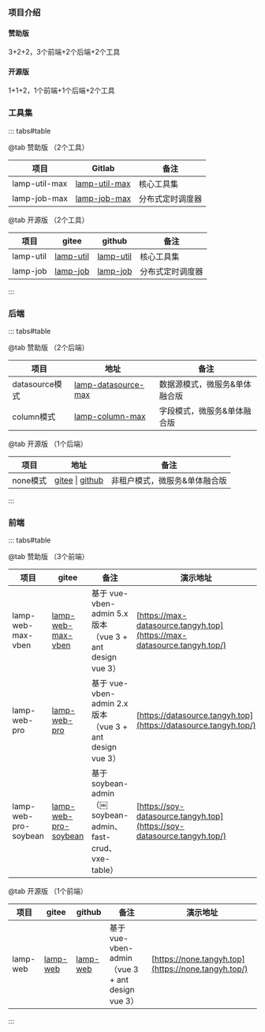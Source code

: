 ### 项目介绍

#### 赞助版

3+2+2，3个前端+2个后端+2个工具

#### 开源版

1+1+2，1个前端+1个后端+2个工具

### 工具集

::: tabs#table

@tab 赞助版 （2个工具）


| 项目          | Gitlab                                                      | 备注             |
| ------------- | ----------------------------------------------------------- | ---------------- |
| lamp-util-max | [lamp-util-max](http://git.tangyh.top/zuihou/lamp-util-max) | 核心工具集       |
| lamp-job-max  | [lamp-job-max](http://git.tangyh.top/zuihou/lamp-job-max)   | 分布式定时调度器 |


@tab 开源版 （2个工具）


| 项目      | gitee                                              | github                                           | 备注             |
| --------- | -------------------------------------------------- | ------------------------------------------------ | ---------------- |
| lamp-util | [lamp-util](https://gitee.com/zuihou111/lamp-util) | [lamp-util](https://github.com/zuihou/lamp-util) | 核心工具集       |
| lamp-job  | [lamp-job](https://gitee.com/zuihou111/lamp-job)   | [lamp-job](https://github.com/zuihou/lamp-job)   | 分布式定时调度器 |

:::

### 后端

::: tabs#table

@tab 赞助版 （2个后端）


| 项目     | 地址             | 备注              |
| -------- | ------------------------------------------------------------ | ----------------- |
| datasource模式       | [lamp-datasource-max](http://git.tangyh.top/zuihou/lamp-datasource-max) | 数据源模式，微服务&单体融合版 |
| column模式 |  [lamp-column-max](http://git.tangyh.top/zuihou/lamp-column-max) | 字段模式，微服务&单体融合版 |

@tab 开源版 （1个后端）


| 项目     |      地址        | 备注              |
| -------- | --------------------------------------------------- | ----------------- |
| none模式 | [gitee](https://gitee.com/dromara/lamp-cloud)  \|  [github](https://github.com/dromara/lamp-cloud) | 非租户模式，微服务&单体融合版 |

:::

### 前端

::: tabs#table

@tab 赞助版 （3个前端）

| 项目                 | gitee                                                        | 备注                                                        | 演示地址                                                     |
| -------------------- | ------------------------------------------------------------ | ----------------------------------------------------------- | ------------------------------------------------------------ |
| lamp-web-max-vben   | [lamp-web-max-vben](http://git.tangyh.top/zuihou/lamp-web-max-vben) | 基于 vue-vben-admin 5.x版本（vue 3 + ant design vue 3）     | [https://max-datasource.tangyh.top](https://max-datasource.tangyh.top/) |
| lamp-web-pro         | [lamp-web-pro](http://git.tangyh.top/zuihou/lamp-web-pro)    | 基于 vue-vben-admin  2.x版本（vue 3 + ant design vue 3）    | [https://datasource.tangyh.top](https://datasource.tangyh.top/) |
| lamp-web-pro-soybean | [lamp-web-pro-soybean](http://git.tangyh.top/zuihou/lamp-web-pro-soybean) | 基于 soybean-admin （￼soybean-admin、fast-crud、vxe-table） | [https://soy-datasource.tangyh.top](https://soy-datasource.tangyh.top/) |

@tab 开源版 （1个前端）


| 项目     | gitee                                            | github                                         | 备注                                             | 演示地址 |
| -------- | ------------------------------------------------ | ---------------------------------------------- | ------------------------------------------------ |------------------------------------------------ |
| lamp-web | [lamp-web](https://gitee.com/zuihou111/lamp-web) | [lamp-web](https://github.com/zuihou/lamp-web) | 基于 vue-vben-admin （vue 3 + ant design vue 3） | [https://none.tangyh.top](https://none.tangyh.top/) |

:::
